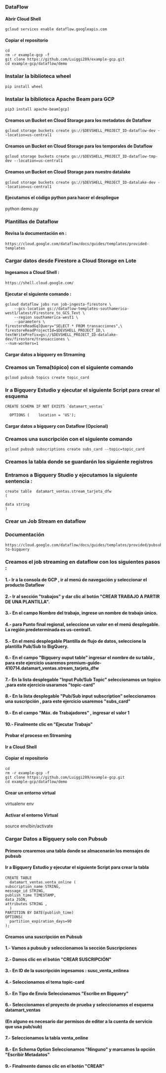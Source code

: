 
### DataFlow


#### Abrir Cloud Shell

```
gcloud services enable dataflow.googleapis.com
```


#### Copiar el repositorio 
```
cd
rm -r example-gcp -f
git clone https://github.com/Luiggi289/example-gcp.git  
cd example-gcp/dataflow/demo
```

### Instalar la biblioteca wheel
```
pip install wheel
```
### Instalar la biblioteca Apache Beam para GCP

```
pip3 install apache-beam[gcp]
```

#### Creamos un Bucket en Cloud Storage para los metadatos de Dataflow
```
gcloud storage buckets create gs://$DEVSHELL_PROJECT_ID-dataflow-dev --location=us-central1
```


#### Creamos un Bucket en Cloud Storage para los temporales de Dataflow
```
gcloud storage buckets create gs://$DEVSHELL_PROJECT_ID-dataflow-tmp-dev --location=us-central1
```

#### Creamos un Bucket en Cloud Storage para nuestro datalake
```
gcloud storage buckets create gs://$DEVSHELL_PROJECT_ID-datalake-dev --location=us-central1
```


#### Ejecutamos el código python para hacer el despliegue 


python demo.py


### Plantillas de Dataflow 

#### Revisa la documentación en : 
```
https://cloud.google.com/dataflow/docs/guides/templates/provided-templates
```


### Cargar datos desde Firestore a Cloud Storage en Lote

#### Ingesamos a Cloud Shell :
```
https://shell.cloud.google.com/
```

#### Ejecutar el siguiente comando :

```
gcloud dataflow jobs run job-ingesta-firestore \
    --gcs-location gs://dataflow-templates-southamerica-west1/latest/Firestore_to_GCS_Text \
    --region southamerica-west1 \
    --parameters \
firestoreReadGqlQuery="SELECT * FROM transacciones",\
firestoreReadProjectId=$DEVSHELL_PROJECT_ID,\
textWritePrefix=gs://$DEVSHELL_PROJECT_ID-datalake-dev/firestore/transacciones \
--num-workers=1
```


#### Cargar datos a bigquery en Streaming

### Creamos un Tema(tópico) con el siguiente comando

```
gcloud pubsub topics create topic_card
```

### Ir a Bigquery Estudio y ejecutar el siguiente Script para crear el esquema 
```
CREATE SCHEMA IF NOT EXISTS `datamart_ventas`  

  OPTIONS (    location = 'US'); 
```

#### Cargar datos a bigquery con Dataflow (Opcional)


### Creamos una suscripción con el siguiente comando
```
gcloud pubsub subscriptions create subs_card --topic=topic_card
```

###  Creamos la tabla donde se guardarón los siguiente registros 
### Entramos a Bigquery Studio y ejecutamos la siguiente sentencia : 
```
create table  datamart_ventas.stream_tarjeta_dfw
(

data string
)
```



### Crear un Job Stream en dataflow 

### Documentación 
```
https://cloud.google.com/dataflow/docs/guides/templates/provided/pubsub-to-bigquery
```

### Creamos el job streaming en dataflow con los siguientes pasos :

####	1.- Ir a la consola de GCP , ir al menú de navegación y seleccionar el producto Dataflow
####	2.- Ir al sección "trabajos" y dar clic al botón  "CREAR TRABAJO A PARTIR DE UNA PLANTILLA".
####	3.- En el campo Nombre del trabajo, ingrese un nombre de trabajo único.
####	4.- para Punto final regional, seleccione un valor en el menú desplegable. La región predeterminada es us-central1.
####	5.- En el menú desplegable Plantilla de flujo de datos, seleccione la plantilla Pub/Sub to BigQuery.
####	6.- En el campo "Bigquery ouput table" ingresar el nombre de su tabla , para este ejercicio usaremos  premium-guide-410714.datamart_ventas.stream_tarjeta_dfw
####	7.- En la lista desplegable "Input Pub/Sub Topic" seleccionamos un topico ,para este ejercicio usaramos "topic-card"
####	8.- En la lista desplegable "Pub/Sub input subscription" seleccionamos una suscripción , para este ejercicio usaremos "subs_card"
#### 9.- En el campo "Máx. de Trabajadores" , ingresar el valor 1
#### 10.- Finalmente clic en "Ejecutar Trabajo"

#### Probar el proceso en Streaming
#### Ir a Cloud Shell
#### Copiar el repositorio 
```
cd
rm -r example-gcp -f
git clone https://github.com/Luiggi289/example-gcp.git  
cd example-gcp/dataflow/demo
```

#### Crear un entorno virtual  
virtualenv env
#### Activar el entorno Virtual
source env/bin/activate


### Cargar Datos a Bigquery solo con Pubsub


#### Primero crearemos una tabla donde se almacenarán los mensajes de pubsub
#### Ir a Bigquery Estudio y ejecutar el siguiente Script para crear la tabla 
```
CREATE TABLE
  datamart_ventas.venta_online (
subscription_name STRING,
message_id STRING,
publish_time TIMESTAMP,
data JSON,
attributes STRING ,
  )
PARTITION BY DATE(publish_time)
OPTIONS(
  partition_expiration_days=90
);

```
#### Creamos una suscripción en Pubsub
#### 1.- Vamos a pubsub y seleccionamos la sección Suscripciones
#### 2.- Damos clic en el botón "CREAR SUSCRIPCIÓN"
#### 3.- En ID de la suscripción ingesamos : susc_venta_enlinea
#### 4.- Seleccionamos el tema topic-card
#### 5.- En Tipo de Envio Seleccionamos "Escribe en Bigquery"
#### 6.- Seleccionamos el proyecto de prueba y seleccionamos el esquema datamart_ventas
####     (En alguno es necesario dar permisos de editor a la cuenta de servicio que usa pub/sub)
#### 7.- Seleccionamos la tabla venta_online
#### 8.- En Schema Option Seleccionamos "Ninguno" y marcamos la opción "Escribir Metadatos"
#### 9.- Finalmente damos clic en el botón "CREAR"



